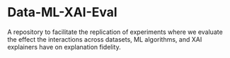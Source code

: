 # Data-ML-XAI-Eval
A repository to facilitate the replication of experiments where we evaluate the effect the interactions across datasets, ML algorithms, and XAI explainers have on explanation fidelity.
